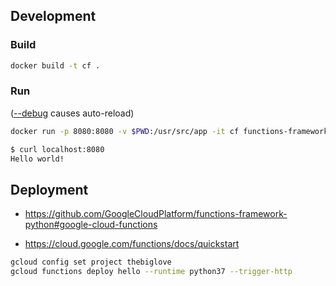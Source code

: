 ## Development

### Build

```sh
docker build -t cf .
```

### Run

([--debug](https://github.com/GoogleCloudPlatform/functions-framework-python/blob/master/src/functions_framework/_cli.py#L33) causes auto-reload)

```sh
docker run -p 8080:8080 -v $PWD:/usr/src/app -it cf functions-framework --target=hello --debug
```

```sh
$ curl localhost:8080
Hello world!
```

## Deployment

- https://github.com/GoogleCloudPlatform/functions-framework-python#google-cloud-functions

- https://cloud.google.com/functions/docs/quickstart

```sh
gcloud config set project thebiglove
gcloud functions deploy hello --runtime python37 --trigger-http
```
